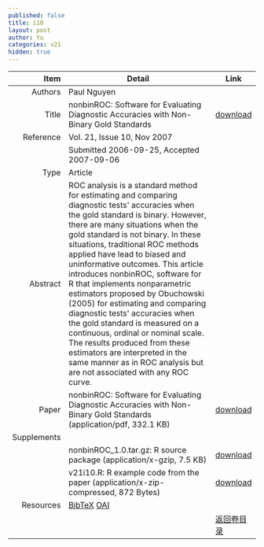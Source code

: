 ```yaml
---
published: false
title: i10
layout: post
author: Yu
categories: v21
hidden: true
---
```


| Item | Detail | Link |
|---:|---|---|
| Authors | Paul Nguyen| |
| Title |nonbinROC: Software for Evaluating Diagnostic Accuracies with Non-Binary Gold Standards | [download](http://www.jstatsoft.org/v21/i10/paper) |
| Reference |Vol. 21, Issue 10, Nov 2007 | |
| | Submitted 2006-09-25, Accepted 2007-09-06| | 
| Type | Article| |
| Abstract | ROC analysis is a standard method for estimating and comparing diagnostic tests' accuracies when the gold standard is binary. However, there are many situations when the gold standard is not binary. In these situations, traditional ROC methods applied have lead to biased and uninformative outcomes. This article introduces nonbinROC, software for R that implements nonparametric estimators proposed by Obuchowski (2005) for estimating and comparing diagnostic tests' accuracies when the gold standard is measured on a continuous, ordinal or nominal scale. The results produced from these estimators are interpreted in the same manner as in ROC analysis but are not associated with any ROC curve.| |
| Paper | nonbinROC: Software for Evaluating Diagnostic Accuracies with Non-Binary Gold Standards  (application/pdf, 332.1 KB)| [download](http://www.jstatsoft.org/v21/i10/paper) |
| Supplements | | |
| |nonbinROC_1.0.tar.gz: R source package  (application/x-gzip, 7.5 KB)|  [download](http://www.jstatsoft.org/v21/i10/supp/1) |
| |v21i10.R: R example code from the paper  (application/x-zip-compressed, 872 Bytes)|  [download](http://www.jstatsoft.org/v21/i10/supp/2) |
| Resources | [BibTeX](http://www.jstatsoft.org/v21/i10/bibtex) [OAI](http://www.jstatsoft.org/oai?verb=GetRecord&identifier=oai.jstatsoft/v21/i10&prefix=oai_dc)| |
| |  | [返回卷目录]({{site.baseurl}}/volume/v21.html) |